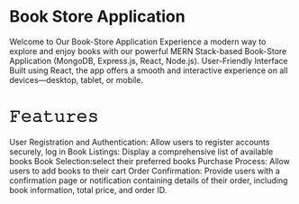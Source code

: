 # Book Store Application
Welcome to Our Book-Store Application
Experience a modern way to explore and enjoy books with our powerful MERN Stack-based Book-Store Application (MongoDB, Express.js, React, Node.js).
User-Friendly Interface
Built using React, the app offers a smooth and interactive experience on all devices—desktop, tablet, or mobile.

# 𝙵𝚎𝚊𝚝𝚞𝚛𝚎𝚜

User Registration and Authentication: Allow users to register accounts securely, log in 
Book Listings: Display a comprehensive list of available books
Book Selection:select their preferred books
Purchase Process: Allow users to add books to their cart
Order Confirmation: Provide users with a confirmation page or notification containing details of their order, including book information, total price, and order ID.
